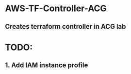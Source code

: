 # AWS-TF-Controller-ACG
## Creates terraform controller in ACG lab
# TODO:
## 1. Add IAM instance profile